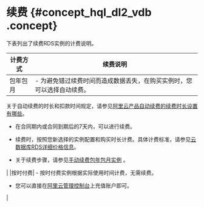 # 续费 {#concept_hql_dl2_vdb .concept}

下表列出了续费RDS实例的计费说明。

|计费方式|续费说明|
|----|----|
|包年包月| -   为避免错过续费时间而造成数据丢失，在购买实例时，您可以选择自动续费。

关于自动续费的时长和扣款时间规定，请参见[阿里云产品自动续费的续费时长设置有哪些](https://help.aliyun.com/document_detail/37131.html)。

-   在合同期内或合同到期后的7天内，可以进行续费。

-   续费时，按照您新选择的实例配置和购买时长计费。具体计费标准，请参见[云数据库RDS详细价格信息](https://www.aliyun.com/price/product?spm=5176.doc26117.2.1.qs8EeZ#/rds/detail)。

-   关于续费步骤，请参见[手动续费包年包月实例](../cn.zh-CN/用户指南/实例管理/手动续费包年包月实例.md#) 。

 |
|按时付费| -   按时付费实例根据实际使用时间计费，无需续费。
-   您可以直接在[阿里云管理控制台](https://home.console.aliyun.com/new#/)上充值账户即可。

 |

